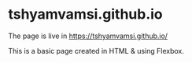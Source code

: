 # tshyamvamsi.github.io

The page is live in 
https://tshyamvamsi.github.io/

This is a basic page created in HTML & using Flexbox.
